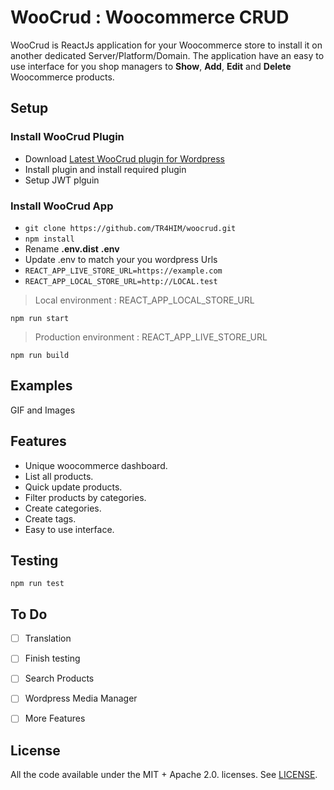 # WooCrud : Woocommerce CRUD

WooCrud is ReactJs application for your Woocommerce store to install it on another dedicated Server/Platform/Domain.
The application have an easy to use interface for you shop managers to **Show**, **Add**, **Edit** and **Delete** Woocommerce products. 

## Setup
### Install WooCrud Plugin 
- Download [Latest WooCrud plugin for Wordpress](https://github.com/TR4HIM/woo-crud-plugin/releases)
- Install plugin and install required plugin
- Setup JWT plguin

### Install WooCrud App
-   `git clone https://github.com/TR4HIM/woocrud.git`
-   `npm install`
-  Rename **.env.dist**  **.env**
- Update .env to match your you wordpress Urls
- `REACT_APP_LIVE_STORE_URL=https://example.com`
- `REACT_APP_LOCAL_STORE_URL=http://LOCAL.test`

> Local environment : REACT_APP_LOCAL_STORE_URL

    npm run start

> Production environment : REACT_APP_LIVE_STORE_URL

    npm run build

## Examples

GIF and Images

## Features
- Unique woocommerce dashboard.
- List all products.
- Quick update products.
- Filter products by categories.
- Create categories.
- Create tags.
- Easy to use interface.

## Testing

    npm run test

## To Do

 - [ ] Translation
 - [ ] Finish testing
 - [ ] Search Products
 - [ ] Wordpress Media Manager
 - [ ] More Features



## License
All the code available under the MIT + Apache 2.0. licenses. See [LICENSE](https://github.com/apiko-dev/GitterMobile/blob/master/LICENSE).
